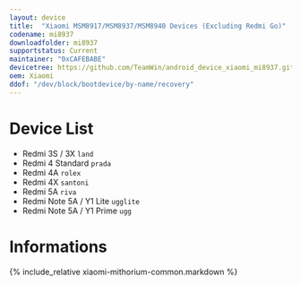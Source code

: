 ```yaml
---
layout: device
title:  "Xiaomi MSM8917/MSM8937/MSM8940 Devices (Excluding Redmi Go)"
codename: mi8937
downloadfolder: mi8937
supportstatus: Current
maintainer: "0xCAFEBABE"
devicetree: https://github.com/TeamWin/android_device_xiaomi_mi8937.git
oem: Xiaomi
ddof: "/dev/block/bootdevice/by-name/recovery"
---
```


# Device List
- Redmi 3S / 3X `land`
- Redmi 4 Standard `prada`
- Redmi 4A `rolex`
- Redmi 4X `santoni`
- Redmi 5A `riva`
- Redmi Note 5A / Y1 Lite `ugglite`
- Redmi Note 5A / Y1 Prime `ugg`

# Informations
{% include_relative xiaomi-mithorium-common.markdown %}
